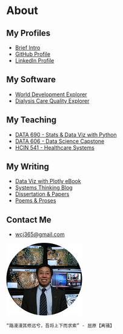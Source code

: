 # About

## My Profiles

- [Brief Intro](whoami.md)
- [GitHub Profile](https://github.com/wcj365)
- [LinkedIn Profile](https://www.linkedin.com/in/wcj365)

## My Software

- [World Development Explorer](http://www.worlddev.xyz)
- [Dialysis Care Quality Explorer](https://public.tableau.com/profile/wcj365)

## My Teaching

- [DATA 690 - Stats & Data Viz with Python](https://wcj365.github.io/python-stats-dataviz)
- [DATA 606 - Data Science Capstone](https://sites.google.com/umbc.edu/data606)
- [HCIN 541 - Healthcare Systems](https://wcj365.github.io/healthcare)

## My Writing

- [Data Viz with Plotly eBook](https://www.plotlybook.xyz)
- [Systems Thinking Blog](http://systems-thinker.blogspot.com)
- [Dissertation & Papers](papers/README.md)
- [Poems & Proses](https//www.wcj365.xyz) 

## Contact Me

- wcj365@gmail.com

![](jaywang200.png)

~~~~
“路漫漫其修远兮，吾将上下而求索” - 屈原【离骚】
~~~~